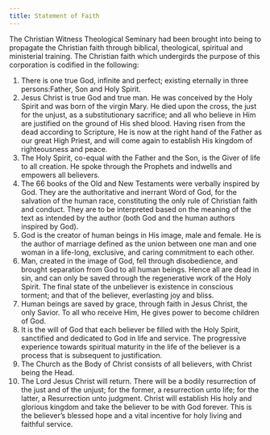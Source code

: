 ```yaml
---
title: Statement of Faith
---
```


The Christian Witness Theological Seminary had been brought into being to propagate the Christian faith through biblical, theological, spiritual and ministerial training. The Christian faith which undergirds the purpose of this corporation is codified in the following:

1. There is one true God, infinite and perfect; existing eternally in three persons:Father, Son and Holy Spirit.
2. Jesus Christ is true God and true man. He was conceived by the Holy Spirit and was born of the virgin Mary. He died upon the cross, the just for the unjust, as a substitutionary sacrifice; and all who believe in Him are justified on the ground of His shed blood. Having risen from the dead according to Scripture, He is now at the right hand of the Father as our great High Priest, and will come again to establish His kingdom of righteousness and peace.
3. The Holy Spirit, co-equal with the Father and the Son, is the Giver of life to all creation. He spoke through the Prophets and indwells and empowers all believers.
4. The 66 books of the Old and New Testaments were verbally inspired by God. They are the authoritative and inerrant Word of God, for the salvation of the human race, constituting the only rule of Christian faith and conduct. They are to be interpreted based on the meaning of the text as intended by the author (both God and the human authors inspired by God).
5. God is the creator of human beings in His image, male and female. He is the author of marriage defined as the union between one man and one woman in a life-long, exclusive, and caring commitment to each other.
6. Man, created in the image of God, fell through disobedience, and brought separation from God to all human beings. Hence all are dead in sin, and can only be saved through the regenerative work of the Holy Spirit. The final state of the unbeliever is existence in conscious torment; and that of the believer, everlasting joy and bliss.
7. Human beings are saved by grace, through faith in Jesus Christ, the only Savior. To all who receive Him, He gives power to become children of God.
8. It is the will of God that each believer be filled with the Holy Spirit, sanctified and dedicated to God in life and service. The progressive experience towards spiritual maturity in the life of the believer is a process that is subsequent to justification.
9. The Church as the Body of Christ consists of all believers, with Christ being the Head.
10. The Lord Jesus Christ will return. There will be a bodily resurrection of the just and of the unjust; for the former, a resurrection unto life; for the latter, a Resurrection unto judgment. Christ will establish His holy and glorious kingdom and take the believer to be with God forever. This is the believer’s blessed hope and a vital incentive for holy living and faithful service.
